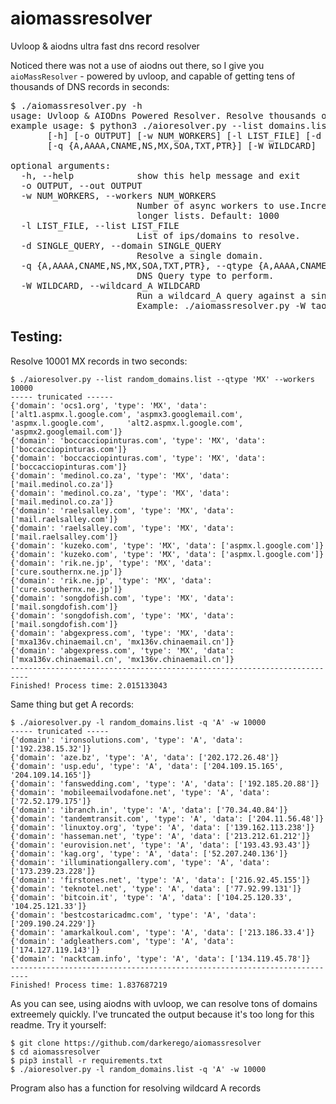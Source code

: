 # aiomassresolver
Uvloop &amp; aiodns ultra fast dns record resolver

Noticed there was not a use of aiodns out there, so I give you `aioMassResolver` - powered by uvloop, and capable of getting tens of thousands of DNS records in seconds:

<pre>
$ ./aiomassresolver.py -h
usage: Uvloop & AIODns Powered Resolver. Resolve thousands of domains in seconds.
example usage: $ python3 ./aioresolver.py --list domains.list --qtype 'A' 
       [-h] [-o OUTPUT] [-w NUM_WORKERS] [-l LIST_FILE] [-d SINGLE_QUERY]
       [-q {A,AAAA,CNAME,NS,MX,SOA,TXT,PTR}] [-W WILDCARD]

optional arguments:
  -h, --help            show this help message and exit
  -o OUTPUT, --out OUTPUT
  -w NUM_WORKERS, --workers NUM_WORKERS
                        Number of async workers to use.Increase this for
                        longer lists. Default: 1000
  -l LIST_FILE, --list LIST_FILE
                        List of ips/domains to resolve.
  -d SINGLE_QUERY, --domain SINGLE_QUERY
                        Resolve a single domain.
  -q {A,AAAA,CNAME,NS,MX,SOA,TXT,PTR}, --qtype {A,AAAA,CNAME,NS,MX,SOA,TXT,PTR}
                        DNS Query type to perform.
  -W WILDCARD, --wildcard_A WILDCARD
                        Run a wildcard_A query against a single domain.
                        Example: ./aiomassresolver.py -W taobao.com
</pre>


## Testing:

Resolve 10001 MX records in two seconds:


    $ ./aioresolver.py --list random_domains.list --qtype 'MX' --workers 10000
    ----- trunicated ------
    {'domain': 'ocs1.org', 'type': 'MX', 'data': ['alt1.aspmx.l.google.com', 'aspmx3.googlemail.com', 'aspmx.l.google.com',     'alt2.aspmx.l.google.com', 'aspmx2.googlemail.com']}
    {'domain': 'boccacciopinturas.com', 'type': 'MX', 'data': ['boccacciopinturas.com']}
    {'domain': 'boccacciopinturas.com', 'type': 'MX', 'data': ['boccacciopinturas.com']}
    {'domain': 'medinol.co.za', 'type': 'MX', 'data': ['mail.medinol.co.za']}
    {'domain': 'medinol.co.za', 'type': 'MX', 'data': ['mail.medinol.co.za']}
    {'domain': 'raelsalley.com', 'type': 'MX', 'data': ['mail.raelsalley.com']}
    {'domain': 'raelsalley.com', 'type': 'MX', 'data': ['mail.raelsalley.com']}
    {'domain': 'kuzeko.com', 'type': 'MX', 'data': ['aspmx.l.google.com']}
    {'domain': 'kuzeko.com', 'type': 'MX', 'data': ['aspmx.l.google.com']}
    {'domain': 'rik.ne.jp', 'type': 'MX', 'data': ['cure.southernx.ne.jp']}
    {'domain': 'rik.ne.jp', 'type': 'MX', 'data': ['cure.southernx.ne.jp']}
    {'domain': 'songdofish.com', 'type': 'MX', 'data': ['mail.songdofish.com']}
    {'domain': 'songdofish.com', 'type': 'MX', 'data': ['mail.songdofish.com']}
    {'domain': 'abgexpress.com', 'type': 'MX', 'data': ['mxa136v.chinaemail.cn', 'mx136v.chinaemail.cn']}
    {'domain': 'abgexpress.com', 'type': 'MX', 'data': ['mxa136v.chinaemail.cn', 'mx136v.chinaemail.cn']}
    --------------------------------------------------------------------------
    Finished! Process time: 2.015133043


Same thing but get A records:

    $ ./aioresolver.py -l random_domains.list -q 'A' -w 10000
    ----- trunicated -----
    {'domain': 'ironsolutions.com', 'type': 'A', 'data': ['192.238.15.32']}
    {'domain': 'aze.bz', 'type': 'A', 'data': ['202.172.26.48']}
    {'domain': 'usp.edu', 'type': 'A', 'data': ['204.109.15.165', '204.109.14.165']}
    {'domain': 'fanswedding.com', 'type': 'A', 'data': ['192.185.20.88']}
    {'domain': 'mobileemailvodafone.net', 'type': 'A', 'data': ['72.52.179.175']}
    {'domain': 'ibranch.in', 'type': 'A', 'data': ['70.34.40.84']}
    {'domain': 'tandemtransit.com', 'type': 'A', 'data': ['204.11.56.48']}
    {'domain': 'linuxtoy.org', 'type': 'A', 'data': ['139.162.113.238']}
    {'domain': 'hasseman.net', 'type': 'A', 'data': ['213.212.61.212']}
    {'domain': 'eurovision.net', 'type': 'A', 'data': ['193.43.93.43']}
    {'domain': 'kag.org', 'type': 'A', 'data': ['52.207.240.136']}
    {'domain': 'illuminationgallery.com', 'type': 'A', 'data': ['173.239.23.228']}
    {'domain': 'firstones.net', 'type': 'A', 'data': ['216.92.45.155']}
    {'domain': 'teknotel.net', 'type': 'A', 'data': ['77.92.99.131']}
    {'domain': 'bitcoin.it', 'type': 'A', 'data': ['104.25.120.33', '104.25.121.33']}
    {'domain': 'bestcostaricadmc.com', 'type': 'A', 'data': ['209.190.24.229']}
    {'domain': 'amarkalkoul.com', 'type': 'A', 'data': ['213.186.33.4']}
    {'domain': 'adgleathers.com', 'type': 'A', 'data': ['174.127.119.143']}
    {'domain': 'nacktcam.info', 'type': 'A', 'data': ['134.119.45.78']}
    --------------------------------------------------------------------------
    Finished! Process time: 1.837687219


As you can see, using aiodns with uvloop, we can resolve tons of domains extreemely quickly. I've truncated the output because it's too long for this readme. Try it yourself:

    $ git clone https://github.com/darkerego/aiomassresolver
    $ cd aiomassresolver
    $ pip3 install -r requirements.txt
    $ ./aioresolver.py -l random_domains.list -q 'A' -w 10000
    
    
Program also has a function for resolving wildcard A records
